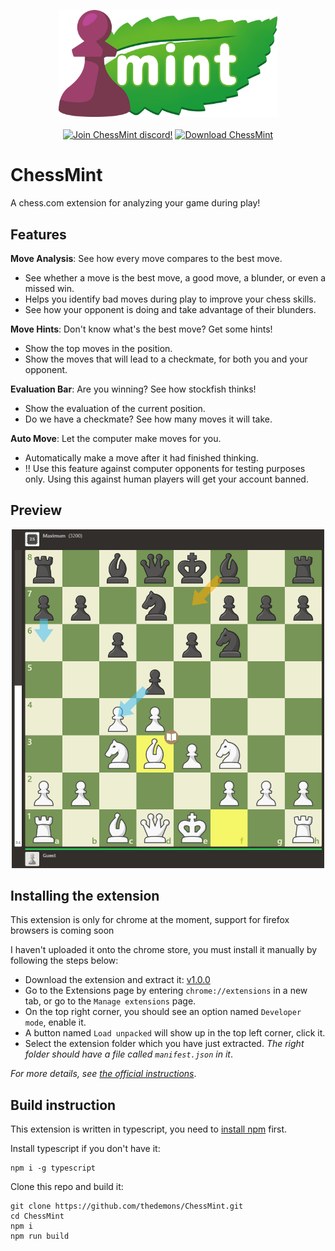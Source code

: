 <p align="center">
    <img width="350" src="/img/logo-h.png">
    <br><br>
    <a href="https://discord.gg/T3PmKS75M2"><img alt="Join ChessMint discord!" src="https://img.shields.io/badge/Discord-ChessMint-0?style=flat&logo=discord"></a>
    <a href="https://github.com/thedemons/ChessMint/releases"><img alt="Download ChessMint" src="https://img.shields.io/github/downloads/thedemons/ChessMint/total?color=%2331c754&label=Download&logo=googlechrome&logoColor=%23ffffff"></a>
</p>

# ChessMint
A chess.com extension for analyzing your game during play!

## Features

**Move Analysis**: See how every move compares to the best move.
- See whether a move is the best move, a good move, a blunder, or even a missed win.
- Helps you identify bad moves during play to improve your chess skills.
- See how your opponent is doing and take advantage of their blunders.

**Move Hints**: Don't know what's the best move? Get some hints!
- Show the top moves in the position.
- Show the moves that will lead to a checkmate, for both you and your opponent.

**Evaluation Bar**: Are you winning? See how stockfish thinks!
- Show the evaluation of the current position.
- Do we have a checkmate? See how many moves it will take.

**Auto Move**: Let the computer make moves for you.
- Automatically make a move after it had finished thinking.
- !! Use this feature against computer opponents for testing purposes only. Using this against human players will get your account banned.

## Preview
<p align="center">
    <img width="500" src="/img/preview.gif">
</p>

## Installing the extension
This extension is only for chrome at the moment, support for firefox browsers is coming soon

I haven't uploaded it onto the chrome store, you must install it manually by following the steps below:

- Download the extension and extract it: [v1.0.0](https://github.com/thedemons/ChessMint/releases/download/v1.0.0/ChessMint.zip)
- Go to the Extensions page by entering `chrome://extensions` in a new tab, or go to the `Manage extensions` page.
- On the top right corner, you should see an option named `Developer mode`, enable it.
- A button named `Load unpacked` will show up in the top left corner, click it.
- Select the extension folder which you have just extracted. *The right folder should have a file called `manifest.json` in it*.

*For more details, see [the official instructions](https://developer.chrome.com/docs/extensions/mv3/getstarted/development-basics/#load-unpacked)*.

## Build instruction
This extension is written in typescript, you need to [install npm](https://docs.npmjs.com/downloading-and-installing-node-js-and-npm) first.

Install typescript if you don't have it:
```none
npm i -g typescript
``` 
Clone this repo and build it:
```none
git clone https://github.com/thedemons/ChessMint.git
cd ChessMint
npm i
npm run build
```